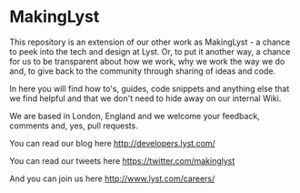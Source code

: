 # MakingLyst

This repository is an extension of our other work as MakingLyst - a chance to peek into the tech and design at Lyst. Or, to put it another way, a chance for us to be transparent about how we work, why we work the way we do and, to give back to the community through sharing of ideas and code.

In here you will find how to's, guides, code snippets and anything else that we find helpful and that we don't need to hide away on our internal Wiki.

We are based in London, England and we welcome your feedback, comments and, yes, pull requests.

You can read our blog here http://developers.lyst.com/

You can read our tweets here https://twitter.com/makinglyst

And you can join us here http://www.lyst.com/careers/

